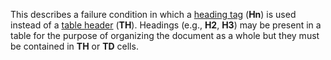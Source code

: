 This describes a failure condition in which a [heading tag](https://www.pdfa.org/glossary-of-accessibility-terminology-in-pdf/#heading-tag) (**Hn**) is used instead of a [table header](https://www.pdfa.org/glossary-of-accessibility-terminology-in-pdf/#table-headers) (**TH**). Headings (e.g., **H2**, **H3**) may be present in a table for the purpose of organizing the document as a whole but they must be contained in **TH** or **TD** cells.

